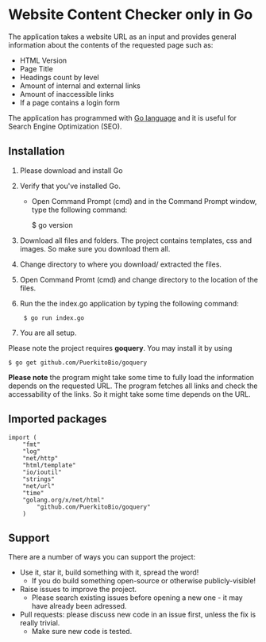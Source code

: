 # Website Content Checker only in Go


The application takes a website URL as an input and provides general information about the contents of the requested page such as:
- HTML Version
- Page Title
- Headings count by level
- Amount of internal and external links
- Amount of inaccessible links
- If a page contains a login form

The application has programmed with [Go language](https://golang.org/) and it is useful for Search Engine Optimization (SEO). 

## Installation

1. Please download and install Go
2. Verify that you've installed Go. 
	- Open Command Prompt (cmd) and in the Command Prompt window, type the following command:
	
		$ go version
	
3. Download all files and folders. The project contains templates, css and images. So make sure you download them all.

4. Change directory to where you download/ extracted the files.

5. Open Command Promt (cmd) and change directory to the location of the files.

6. Run the the index.go application by typing the following command:
	
		$ go run index.go
	
7. You are all setup.

Please note the project requires **goquery**. You may install it by using

    $ go get github.com/PuerkitoBio/goquery


**Please note** the program might take some time to fully load the information depends on the requested URL. The program fetches all links and check the accessability of the links. So it might take some time depends on the URL.


## Imported packages

```
import (
	"fmt"
	"log"
	"net/http"
	"html/template"
	"io/ioutil"
	"strings"
	"net/url"
	"time"
	"golang.org/x/net/html"
    	"github.com/PuerkitoBio/goquery"
	)
```


## Support

There are a number of ways you can support the project:

* Use it, star it, build something with it, spread the word!
  - If you do build something open-source or otherwise publicly-visible!
* Raise issues to improve the project.
  - Please search existing issues before opening a new one - it may have already been adressed.
* Pull requests: please discuss new code in an issue first, unless the fix is really trivial.
  - Make sure new code is tested.
